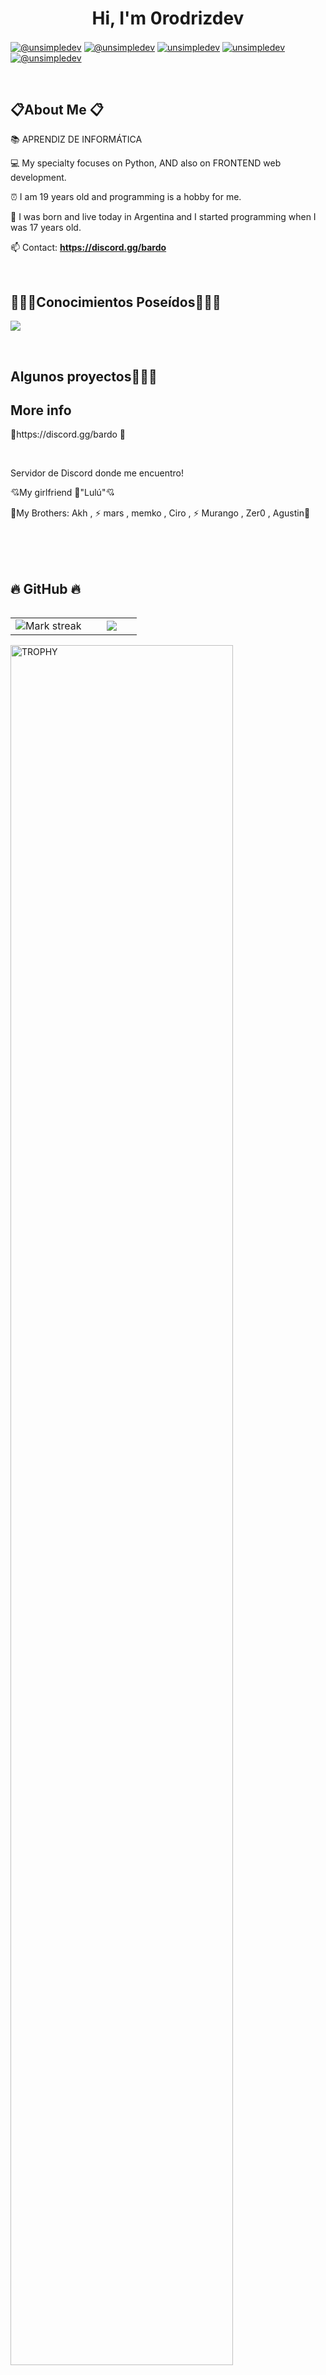 <h1 align="center">Hi, I'm 0rodrizdev </h1> 

<p align="left">
  <a href="https://www.youtube.com/@h4nd01kvs" target="blank"><img align="center" src="https://img.shields.io/badge/YouTube-FF0000?style=for-the-badge&logo=youtube&logoColor=white" alt="@unsimpledev"  /></a>
<a href="#" target="blank"><img align="center" src="https://img.shields.io/badge/TikTok-000000?style=for-the-badge&logo=tiktok&logoColor=white" alt="@unsimpledev" /></a>
<a href="#" target="blank"><img align="center" src="https://img.shields.io/badge/LinkedIn-0077B5?style=for-the-badge&logo=linkedin&logoColor=white" alt="unsimpledev"/></a>
<a href="#" target="blank"><img align="center" src="https://img.shields.io/badge/Facebook-1877F2?style=for-the-badge&logo=facebook&logoColor=white" alt="unsimpledev"  /></a>
<a href = "#" target="blank"><img align="center" src="https://img.shields.io/badge/Gmail-D14836?style=for-the-badge&logo=gmail&logoColor=white" alt="@unsimpledev"  /></a>
  </p>
<br>
<h2>📋About Me 📋</h2>
<!--Intro start-->

<p align="left">
📚 APRENDIZ DE INFORMÁTICA

💻 My specialty focuses on Python, AND also on FRONTEND web development.

⏰ I am 19 years old and programming is a hobby for me.

📍 I was born and live today in Argentina and I started programming when I was 17 years old.

📫 Contact: **https://discord.gg/bardo**
<!--Intro end-->
  </p>
<br>

<h2 >👨🏻‍💻Conocimientos Poseídos👨🏻‍💻</h2>
<!--tech stack icons-->
<p align="left">
  <a href="https://skillicons.dev">
    <img src="https://skillicons.dev/icons?i=py,html,css,js,ruby,mysql,cpp,rust=15" />
  </a>
</p>
<br>
<!-------------------------->
<div id="proyectos">
<h2 >Algunos proyectos👨🏻‍💻</h2>



<!------------------------->
<div id="apoyo">
<h2>More info</h2>

<p>📡https://discord.gg/bardo 📡</p><br><p>Servidor de Discord donde me encuentro!</p>

<p>💘My girlfriend 💞"Lulú"💘</p>

<p>💯My Brothers: Akh , ⚡️ mars , memko , Ciro , ⚡️ Murango , Zer0 , Agustin💯</p>
    
  </p>
</div>
  <br>
<br><br>

<h2>🔥 GitHub 🔥</h2>
<!--- stats & Trophy (start) -->
<p align="center">
  <!--- stats (start) -->
<table align="left">
<tr border="none">
<td width="60%" align="center">

<!--  <img  align="center"  src="https://github-readme-stats.vercel.app/api?username=unsimpledev&theme=dark&show_icons=true&count_private=true" />
  <br></br> -->
  <img  title="🔥 Get streak stats for your profile at git.io/streak-stats" alt="Mark streak" src="#" /> 
</td>

<td width="40%" align="center">

  <img  align="center"  src="#"/>

  </td>
</tr>
</table>
<!--- stats (end) -->

<!--- trophy (start) -->
<div align=left>
  <a href="https://github.com/ryo-ma/github-profile-trophy" title="Go to Source">
      <img align="center" width=84% src="https://github-profile-trophy.vercel.app/?username=unsimpledev&theme=radical&row=1&column=7&margin-h=15&margin-w=5&no-bg=true" alt="TROPHY" />
    </a>
</div>
<!--- trophy (start) -->


</p>        
<!--- stats (end) -->
